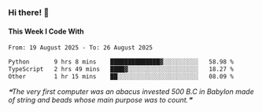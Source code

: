 ### Hi there! 👋

#### This Week I Code With
<!--START_SECTION:waka-->

```txt
From: 19 August 2025 - To: 26 August 2025

Python       9 hrs 8 mins    ██████████████▓░░░░░░░░░░   58.98 %
TypeScript   2 hrs 49 mins   ████▓░░░░░░░░░░░░░░░░░░░░   18.27 %
Other        1 hr 15 mins    ██░░░░░░░░░░░░░░░░░░░░░░░   08.09 %
```

<!--END_SECTION:waka-->

<!--STARTS_HERE_QUOTE_README-->
<i>❝The very first computer was an abacus invested 500 B.C in Babylon made of string and beads whose main purpose was to count.❞</i>
<!--ENDS_HERE_QUOTE_README-->
